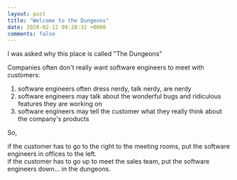 ```yaml
---
layout: post
title: "Welcome to the Dungeons"
date: 2020-02-12 09:28:32 +0000
comments: false
---
```


I was asked why this place is called "The Dungeons"

Companies often don't really want software engineers to meet with customers:

1. software engineers often dress nerdy, talk nerdy, are nerdy
2. software engineers may talk about the wonderful bugs and ridiculous features they are working on
3. software engineers may tell the customer what they really think about the company's products

So,

if the customer has to go to the right to the meeting rooms, put the software engineers in offices to the left.  
if the customer has to go up to meet the sales team, put the software engineers down... in the dungeons.
 

